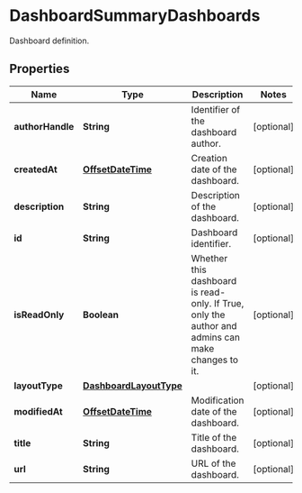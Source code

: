 

# DashboardSummaryDashboards

Dashboard definition.
## Properties

Name | Type | Description | Notes
------------ | ------------- | ------------- | -------------
**authorHandle** | **String** | Identifier of the dashboard author. |  [optional]
**createdAt** | [**OffsetDateTime**](OffsetDateTime.md) | Creation date of the dashboard. |  [optional]
**description** | **String** | Description of the dashboard. |  [optional]
**id** | **String** | Dashboard identifier. |  [optional]
**isReadOnly** | **Boolean** | Whether this dashboard is read-only. If True, only the author and admins can make changes to it. |  [optional]
**layoutType** | [**DashboardLayoutType**](DashboardLayoutType.md) |  |  [optional]
**modifiedAt** | [**OffsetDateTime**](OffsetDateTime.md) | Modification date of the dashboard. |  [optional]
**title** | **String** | Title of the dashboard. |  [optional]
**url** | **String** | URL of the dashboard. |  [optional]



